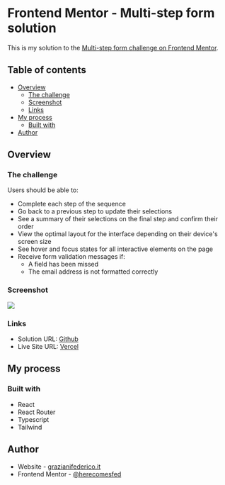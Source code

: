 # Frontend Mentor - Multi-step form solution

This is my solution to the [Multi-step form challenge on Frontend Mentor](https://www.frontendmentor.io/challenges/multistep-form-YVAnSdqQBJ).

## Table of contents

- [Overview](#overview)
  - [The challenge](#the-challenge)
  - [Screenshot](#screenshot)
  - [Links](#links)
- [My process](#my-process)
  - [Built with](#built-with)
- [Author](#author)

## Overview

### The challenge

Users should be able to:

- Complete each step of the sequence
- Go back to a previous step to update their selections
- See a summary of their selections on the final step and confirm their order
- View the optimal layout for the interface depending on their device's screen size
- See hover and focus states for all interactive elements on the page
- Receive form validation messages if:
  - A field has been missed
  - The email address is not formatted correctly

### Screenshot

![](./screenshot.jpg)

### Links

- Solution URL: [Github](https://github.com/herecomesfed/multistep-subscription)
- Live Site URL: [Vercel](https://multistep-subscription-sooty.vercel.app/)

## My process

### Built with

- React
- React Router
- Typescript
- Tailwind

## Author

- Website - [grazianifederico.it](https://grazianifederico.it)
- Frontend Mentor - [@herecomesfed](https://www.frontendmentor.io/profile/herecomesfed)
